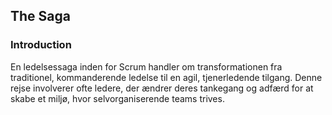 ## The Saga

### Introduction

En ledelsessaga inden for Scrum handler om transformationen fra traditionel, kommanderende ledelse til en agil, tjenerledende tilgang.
Denne rejse involverer ofte ledere, der ændrer deres tankegang og adfærd for at skabe et miljø, hvor selvorganiserende teams trives.
